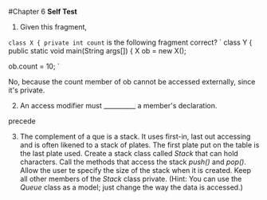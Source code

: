 #Chapter 6 **Self Test**

1. Given this fragment,

`
class X {
  private int count
` 
is the following fragment correct?
`
class Y {
  public static void main(String args[]) {
  X ob = new X();

  ob.count = 10;
`

No, because the count member of ob cannot be accessed externally, since it's
private.

2. An access modifier must __________ a member's declaration. 

precede

3. The complement of a que is a stack. It uses first-in, last out accessing and
   is often likened to a stack of plates. The first plate put on the table is
   the last plate used. Create a stack class called *Stack* that can hold
   characters. Call the methods that access the stack *push()* and *pop()*.
   Allow the user te specify the size of the stack when it is created. Keep all
   other members of the *Stack* class private. (Hint: You can use the *Queue*
   class as a model; just change the way the data is accessed.)
